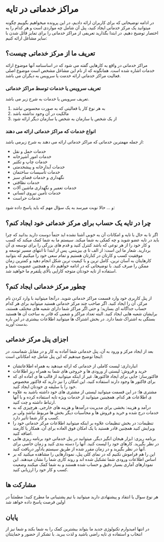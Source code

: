 # مراکز خدماتی در تایه
در ادامه توضیحاتی که برای کاربران ارائه دادیم، در این پرونده میخواهیم بگوییم چگونه میتوانید یک مرکز خدماتی ایجاد کنید، پنل آن شامل چه مواردی است و هر کدام را به اختصار توضیح دهیم.
در ابتدا بگذارید تعریفی از مراکز خدماتی را برای تمایز قائل شدن با سایر مشاغل ارائه کنیم:
## تعریف ما از مرکز خدماتی چیست؟
مراکز خدماتی در واقع به کارهایی گفته می شود که در اساسنامه آنها موضوع ارائه خدمات اشاره شده است.
همانگونه که از نام این مشاغل مشخص است موضوع اصلی فعالیت مراکز خدماتی ارائه خدمت یا سرویس به دیگران می باشد.
### تعریف سرویس یا خدمات توسط مراکز خدماتی
تعریف سرویس یا خدمات به شرح زیر می باشد.
1. به هر نوع کار یا فعالیتی که به صورت محسوس نباشد
2. مالکیت در آن وجود نداشته باشد
3. از یک شخص یا سازمان به شخص یا سازمان دیگر ارائه شود 
### انواع خدمات که مراکز خدماتی ارائه می دهند
از جمله مهمترین خدماتی که مراکز خدماتی ارائه می دهند به شرح زیرمی باشد:
- خدمات حمل و نقل 
- خدمات امور آشپزخانه
- خدمات چاپ و تکثیر
- خدمات آبدارخانه و پیشخدمتی
- خدمات تأسیسات ساختمان
- نگهداری و خدمات فضای سبز
- خدمات نظافتی
- خدمات تعمیر و نگهداری ماشین آلات
- خدمات تأمین نیروی انسانی
- خدمات حراست

و ...
حالا نوبت میرسد به یک سؤال مهم که باید پاسخ داده شود:
## چرا در تایه یک حساب برای مرکز خدماتی خود ایجاد کنم؟
اگر تا به حال با تایه و امکانات آن به خوبی آشنا نشده اید حتماً دوست دارید بدانید که چرا باید در تایه عضو شوید و چه کمکی به شما میکند.
سیستم ما به شما کمک میکند که کسب و کار خود را از هر نوعی که باشد کنترل کنید و قدم های بزرگی را برای توسعه ی آن بردارید. شعار ما این است: از الف تا ی بیزینس. پس از ابتدا تا انتهای مسیر توسعه و موفقیت کسب و کارتان در کنارتان هستیم و تمام سعی خود را میکنیم که بتوانید کارهایتان به آسان ترین، کامل ترین و با کیفیت ترین شکل انجام دهید و کمترین زمان ممکن را صرف کنید.
با توضیحاتی که در ادامه خواهیم داد و همچنین عضویت شما و استفاده از تایه خودتان متوجه کارایی بالای پلتفرم ما خواهید شد.
## چطور مرکز خدماتی ایجاد کنم؟
از پنل کاربری خود وارد قسمت مراکز خدماتی شوید. درآنجا میتوانید با وارد کردن نام مرکز، آن را ایجاد کنید. اگر صاحب چند مرکز خدماتی هستید میتوانید برای هر کدام حساب جداگانه ای بسازید؛ و حتی اگر مراکز شما دارای شعبه های مختلف هستند، برایشان شعبه هایی ایجاد کنید. البته تعداد مراکز و شعبی که قادر به ساخت آن ها هستید بستگی به اشتراک شما دارد. در بخش اشتراک ها میتوانید اطلاعات بیشتری در این باره بدست آورید.
## اجزای پنل مرکز خدماتی
بعد از ایجاد مرکز و ورود به آن، پنل خدماتی شما آماده به کار و در مقابل شماست. در اینجا توضیح میدهیم که این پنل شامل چه امکاناتی است:
-  انبارداری: لیست کاملی از خدماتی که ارائه میدهید به همراه اطلاعاتشان
-  خرید و فروش: لیستی از ورودی ها و خروجی های شما به همراه ریز اطلاعات
-  فاکتورساز: جایی برای ایجاد فاکتورها. غیر از اینکه میتوانید از قالب ها ی آماده ای که برای فاکتور ها وجود دارند استفاده کنید، این امکان را نیز دارید که فاکتور مخصوص خود را با سلیقه ی خودتان ایجاد کنید.
-  مشتری ها: در این قسمت میتوانید لیستی از مشتری های خود داشته باشید به علاوه ی اطلاعات هر کدام. همچینین میتوانید از خدمات ویژه تایه استفاده کرده و با آنها ارتباط داشته و چت کنید.
-  درآمد و هزینه: بخشی برای مدیریت درآمدها و هزینه های خارجی. هرچیزی که به خدمات درج شده و خرید و فروش ها و محاسبات دیگر بخش ها مربوط نباشد ولی بر کسب و کار شما تأثیر دارد.
-  تنظیمات: در بخش تنظیمات علاوه بر اینکه میتوانید اطلاعات مرکز خدماتی خود را ویرایش کنید همچنین قادر هستید با یک امکان فوق العاده برای آن، همکار یا کارمند اضافه کنید.
-  برنامه ریزی: ابزار هیجان انگیز دیگر. میتوانید در پنل خدماتی خود برنامه ریزی هایی در نظر بگیرید. کارهای خود را لیست کنید. آنها را دسته بندی کنید و زمان خاصی برای آنها در نظر بگیرید و در زمان مقرر شده از طریق سیستم یادآور دریافت کنید.
-  این را هم فراموش نکنیم که در نمای کلی پنل، نمودارهایی را مشاهده میکنید که بر اساس اطلاعات ورودی شما تشکیل شده اند و روند کاری شما را نشان میدهند. این نمودارهای آماری بسیار دقیق و حساب شده هستند و به شما کمک میکنند وضعیت کسب و کار خود را ارزیابی کنید.
## مشارکت ها
هر نوع سوال یا انتقاد و پیشنهادی دارید میتوانید با تیم پشتیبانی ما مطرح کنید؛ مطمئناً در اولین فرصت پاسخ داده خواهد شد 
## پایان
در انتها امیدوارم تکنولوژی جدید ما بتواند بیشترین کمک را به شما بکند و شما نیز از انتخاب و استفاده ی تایه راضی باشید و لذت ببرید.
با تشکر از حضور و حمایتتان


